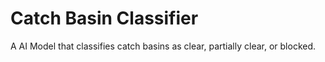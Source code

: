# Catch Basin Classifier

A AI Model that classifies catch basins as clear, partially clear, or blocked.
